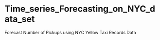 # Time_series_Forecasting_on_NYC_data_set
Forecast Number of Pickups using NYC Yellow Taxi Records Data
